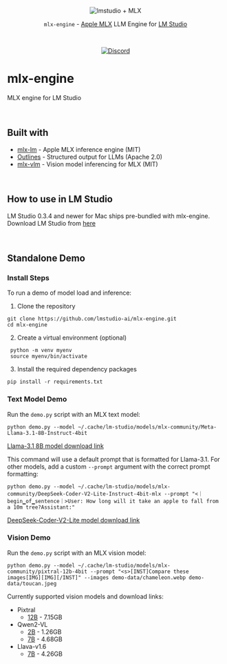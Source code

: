 <p align="center">
  <picture> 
    <img alt="lmstudio + MLX" src="https://github.com/user-attachments/assets/128bf3ba-d8d6-4fc8-85c9-4d0113ba5499">
  </picture>
</p>

<p align="center"><bold><code>mlx-engine</code> - <a href="https://github.com/ml-explore/mlx">Apple MLX</a> LLM Engine for <a href="https://lmstudio.ai/">LM Studio</a></bold></p>
<br/>
<p align="center"><a href="https://discord.gg/aPQfnNkxGC"><img alt="Discord" src="https://img.shields.io/discord/1110598183144399058?logo=discord&style=flat&logoColor=white"></a></p>

# mlx-engine
MLX engine for LM Studio

<br/>

## Built with
- [mlx-lm](https://github.com/ml-explore/mlx-examples) - Apple MLX inference engine (MIT)
- [Outlines](https://github.com/dottxt-ai/outlines) - Structured output for LLMs (Apache 2.0)
- [mlx-vlm](https://github.com/Blaizzy/mlx-vlm) - Vision model inferencing for MLX (MIT)

<br/>

## How to use in LM Studio
LM Studio 0.3.4 and newer for Mac ships pre-bundled with mlx-engine.
Download LM Studio from [here](https://lmstudio.ai/download?os=mac)

<br/>

## Standalone Demo

### Install Steps
To run a demo of model load and inference:
1. Clone the repository
```
git clone https://github.com/lmstudio-ai/mlx-engine.git
cd mlx-engine
```
2. Create a virtual environment (optional)
```
 python -m venv myenv
 source myenv/bin/activate
```
3. Install the required dependency packages
```
pip install -r requirements.txt
```

### Text Model Demo
Run the `demo.py` script with an MLX text model:
```
python demo.py --model ~/.cache/lm-studio/models/mlx-community/Meta-Llama-3.1-8B-Instruct-4bit 
```
[Llama-3.1 8B model download link](https://model.lmstudio.ai/download/mlx-community/Meta-Llama-3.1-8B-Instruct-4bit)

This command will use a default prompt that is formatted for Llama-3.1. For other models, add a custom `--prompt` argument with the correct prompt formatting:
```
python demo.py --model ~/.cache/lm-studio/models/mlx-community/DeepSeek-Coder-V2-Lite-Instruct-4bit-mlx --prompt "<｜begin▁of▁sentence｜>User: How long will it take an apple to fall from a 10m tree?Assistant:"
```
[DeepSeek-Coder-V2-Lite model download link](https://model.lmstudio.ai/download/mlx-community/DeepSeek-Coder-V2-Lite-Instruct-4bit-mlx)

### Vision Demo
Run the `demo.py` script with an MLX vision model:
```
python demo.py --model ~/.cache/lm-studio/models/mlx-community/pixtral-12b-4bit --prompt "<s>[INST]Compare these images[IMG][IMG][/INST]" --images demo-data/chameleon.webp demo-data/toucan.jpeg
```
Currently supported vision models and download links:
 - Pixtral
   - [12B](https://model.lmstudio.ai/download/mlx-community/pixtral-12b-4bit) - 7.15GB
 - Qwen2-VL
   - [2B](https://model.lmstudio.ai/download/mlx-community/Qwen2-VL-2B-4bit) - 1.26GB
   - [7B](https://model.lmstudio.ai/download/mlx-community/Qwen2-VL-7B-Instruct-4bit) - 4.68GB
 - Llava-v1.6
   - [7B](https://model.lmstudio.ai/download/mlx-community/llava-v1.6-mistral-7b-4bit) - 4.26GB
